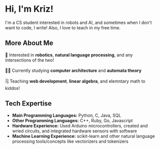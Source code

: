 # Hi, I'm Kriz! 
I'm a CS student interested in robots and AI, and sometimes when I don't want to code, I write! Also, I love to teach in my free time. 

## More About Me
:robot: Interested in **robotics**, **natural language processing**, and any intersections of the two!<br><br>
:woman_technologist: Currently studying **computer architecture** and **automata theory**<br><br>
:spiral_notepad: Teaching **web development**, **linear algebra**, and elemntary math to kiddos!

## Tech Expertise
- **Main Programming Languages:** Python, C, Java, SQL
- **Other Programming Languages:** C++, Ruby, Go, Javascript
- **Hardware Experience:** Used Arduino microcontrollers, created and wried circuits, and integrated hardware sensors with software
- **Machine Learning Experience:** scikit-learn and other natural language processing tools/concepts like vectorizers and tokenizers
